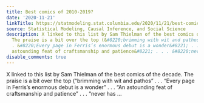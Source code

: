 ```yaml
---
title: Best comics of 2010-2019?
date: '2020-11-21'
linkTitle: https://statmodeling.stat.columbia.edu/2020/11/21/best-comics-of-2010-2019/
source: Statistical Modeling, Causal Inference, and Social Science
description: X linked to this list by Sam Thielman of the best comics of the decade.
  The praise is a bit over the top (&#8220;brimming with wit and pathos&#8221; . .
  . &#8220;Every page in Ferris’s enormous debut is a wonder&#8221; . . . &#8220;An
  astounding feat of craftsmanship and patience&#8221; . . . &#8220;never has ...
disable_comments: true
---
```

X linked to this list by Sam Thielman of the best comics of the decade. The praise is a bit over the top (&#8220;brimming with wit and pathos&#8221; . . . &#8220;Every page in Ferris’s enormous debut is a wonder&#8221; . . . &#8220;An astounding feat of craftsmanship and patience&#8221; . . . &#8220;never has ...